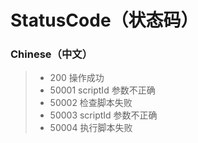 # StatusCode（状态码）

### Chinese（中文）

>- 200 操作成功
>- 50001 scriptId 参数不正确
>- 50002 检查脚本失败
>- 50003 scriptId 参数不正确
>- 50004 执行脚本失败